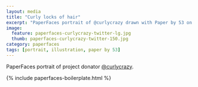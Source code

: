 ```yaml
---
layout: media
title: "Curly locks of hair"
excerpt: "PaperFaces portrait of @curlycrazy drawn with Paper by 53 on an iPad."
image: 
  feature: paperfaces-curlycrazy-twitter-lg.jpg
  thumb: paperfaces-curlycrazy-twitter-150.jpg
category: paperfaces
tags: [portrait, illustration, paper by 53]
---
```


PaperFaces portrait of project donator [@curlycrazy](http://twitter.com/curlycrazy).

{% include paperfaces-boilerplate.html %}